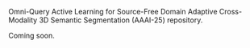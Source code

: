 Omni-Query Active Learning for Source-Free Domain Adaptive Cross-Modality 3D Semantic Segmentation (AAAI-25) repository.

Coming soon.